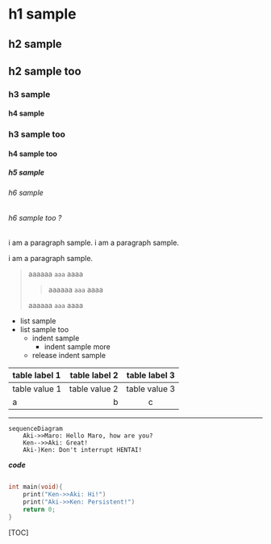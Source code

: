 # h1 sample
## h2 sample
## h2 sample too
### h3 sample
#### h4 sample
### h3 sample too
#### h4 sample too
##### h5 sample
###### h6 sample
###### h6 sample too ?

i am a paragraph sample.
i am a paragraph sample.

i am a paragraph sample.

> aaaaaa `aaa` aaaa
>> aaaaaa `aaa` aaaa
> 
> aaaaaa `aaa` aaaa

* list sample
* list sample too
    * indent sample
        * indent sample more
    * release indent sample

| table label 1 | table label 2 | table label 3 |
| :------------ | ------------: | :-----------: |
| table value 1 | table value 2 | table value 3 |
| a             | b             | c             |

---------------------------------------------------------------

```mermaid
sequenceDiagram
    Aki->>Maro: Hello Maro, how are you?
    Ken-->>Aki: Great!
    Aki-)Ken: Don't interrupt HENTAI!
```

***code***

```c

int main(void){
    print("Ken->>Aki: Hi!")
    print("Aki->>Ken: Persistent!")
    return 0;
}

```

[TOC]